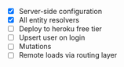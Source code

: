 - [x] Server-side configuration
- [x] All entity resolvers
- [ ] Deploy to heroku free tier
- [ ] Upsert user on login
- [ ] Mutations
- [ ] Remote loads via routing layer
